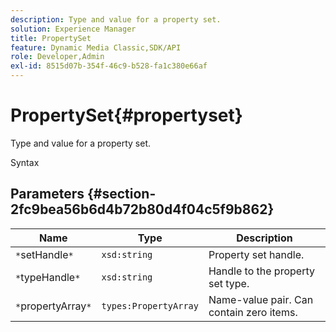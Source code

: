 ```yaml
---
description: Type and value for a property set.
solution: Experience Manager
title: PropertySet
feature: Dynamic Media Classic,SDK/API
role: Developer,Admin
exl-id: 8515d07b-354f-46c9-b528-fa1c380e66af
---
```

# PropertySet{#propertyset}

Type and value for a property set.

 Syntax 

## Parameters {#section-2fc9bea56b6d4b72b80d4f04c5f9b862}

|  Name  | Type  | Description  |
|---|---|---|
|  `*`setHandle`*`  | `xsd:string`  | Property set handle.  |
|  `*`typeHandle`*`  | `xsd:string`  | Handle to the property set type.  |
|  `*`propertyArray`*`  | `types:PropertyArray`  | Name-value pair. Can contain zero items.  |
